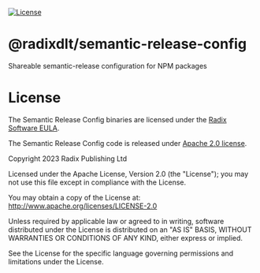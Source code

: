 [![License](https://img.shields.io/badge/License-Apache_2.0-blue.svg)](LICENSE)

# @radixdlt/semantic-release-config

Shareable semantic-release configuration for NPM packages

# License

The Semantic Release Config binaries are licensed under the [Radix Software EULA](http://www.radixdlt.com/terms/genericEULA).

The Semantic Release Config code is released under [Apache 2.0 license](LICENSE).

Copyright 2023 Radix Publishing Ltd

Licensed under the Apache License, Version 2.0 (the "License"); you may not use this file except in compliance with the License.

You may obtain a copy of the License at: http://www.apache.org/licenses/LICENSE-2.0

Unless required by applicable law or agreed to in writing, software distributed under the License is distributed on an "AS IS" BASIS, WITHOUT WARRANTIES OR CONDITIONS OF ANY KIND, either express or implied.

See the License for the specific language governing permissions and limitations under the License.
